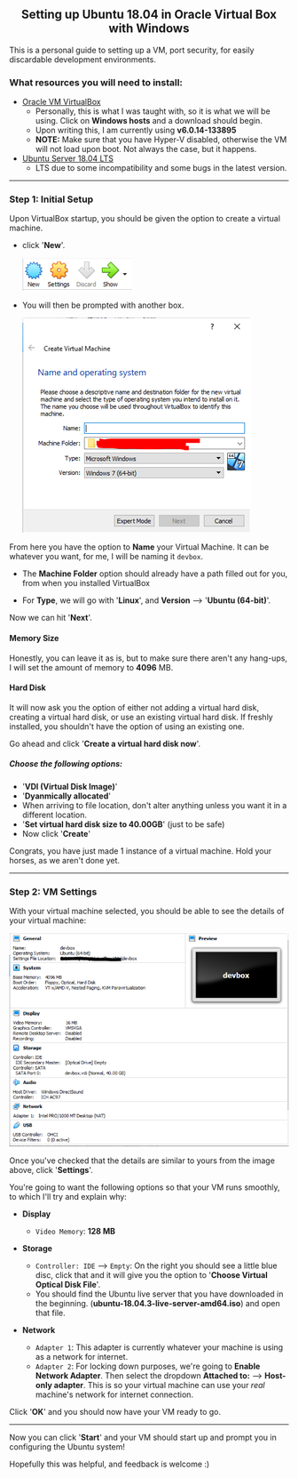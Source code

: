 <h2 align="center">Setting up Ubuntu 18.04 in Oracle Virtual Box with Windows</h2>

<p>This is a personal guide to setting up a VM, port security, for easily discardable development environments.</p>

### What resources you will need to install:

- [Oracle VM VirtualBox](https://www.virtualbox.org/wiki/Downloads)
    - Personally, this is what I was taught with, so it is what we will be using. Click on **Windows hosts** and a download should begin.
    - Upon writing this, I am currently using **v6.0.14-133895**
    - **NOTE:** Make sure that you have Hyper-V disabled, otherwise the VM will not load upon boot. Not always the case, but it happens.
- [Ubuntu Server 18.04 LTS](https://ubuntu.com/#download)
    - LTS due to some incompatibility and some bugs in the latest version.
    
<hr>

### Step 1: Initial Setup
Upon VirtualBox startup, you should be given the option to create a virtual machine.
- click '**New**'.  

    <img src="https://github.com/jlayog/Notes_Advice/blob/master/settingup_VM/images/newVM.PNG">  
    
- You will then be prompted with another box.

    <img src="https://github.com/jlayog/Notes_Advice/blob/master/settingup_VM/images/vmWindowOpen.PNG?raw=true">

From here you have the option to **Name** your Virtual Machine. It can be whatever you want, for me, I will be naming it `devbox`.
        
- The **Machine Folder** option should already have a path filled out for you, from when you installed VirtualBox</p>

- For **Type**, we will go with '**Linux**', and **Version** --> '**Ubuntu (64-bit)**'.

Now we can hit '**Next**'.

#### Memory Size

Honestly, you can leave it as is, but to make sure there aren't any hang-ups, I will set the amount of memory to **4096** MB.

#### Hard Disk

It will now ask you the option of either not adding a virtual hard disk, creating a virtual hard disk, or use an existing virtual hard disk. If freshly installed, you shouldn't have the option of using an existing one.

Go ahead and click '**Create a virtual hard disk now**'.

##### Choose the following options:  
- '**VDI (Virtual Disk Image)**'  
- '**Dyanmically allocated**'  
- When arriving to file location, don't alter anything unless you want it in a different location.
- '**Set virtual hard disk size to 40.00GB**' (just to be safe)
- Now click '**Create**'

Congrats, you have just made 1 instance of a virtual machine. Hold your horses, as we aren't done yet.

<hr>

### Step 2: VM Settings

With your virtual machine selected, you should be able to see the details of your virtual machine:

<img src="https://github.com/jlayog/Notes_Advice/blob/master/settingup_VM/images/vmDetails.PNG?raw=true">

Once you've checked that the details are similar to yours from the image above, click '**Settings**'.

You're going to want the following options so that your VM runs smoothly, to which I'll try and explain why:  

- **Display**
    - `Video Memory`: **128 MB**
    
- **Storage**
    - `Controller: IDE` --> `Empty`: On the right you should see a little blue disc, click that and it will give you the option to '**Choose Virtual Optical Disk File**'.  
    - You should find the Ubuntu live server that you have downloaded in the beginning. (**ubuntu-18.04.3-live-server-amd64.iso**) and open that file.  

- **Network**
    - `Adapter 1`: This adapter is currently whatever your machine is using as a network for internet. 
    - `Adapter 2`: For locking down purposes, we're going to **Enable Network Adapter**. Then select the dropdown **Attached to:** --> **Host-only adapter**. This is so your virtual machine can use your *real* machine's network for internet connection.

Click '**OK**' and you should now have your VM ready to go.

<hr>

Now you can click '**Start**' and your VM should start up and prompt you in configuring the Ubuntu system! 

Hopefully this was helpful, and feedback is welcome :)
